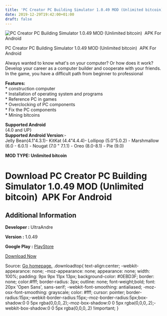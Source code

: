 ```yaml
---
title: 'PC Creator PC Building Simulator 1.0.49 MOD (Unlimited bitcoin)  APK For Android'
date: 2019-12-29T19:42:00+01:00
draft: false
---
```


![PC Creator PC Building Simulator 1.0.49 MOD (Unlimited bitcoin)  APK For Android](https://i1.wp.com/apkhome.net/wp-content/uploads/2019/12/PC-Creator-PC-Building-Simulator-1.0.49-MOD-Unlimited-bitcoin.png "PC Creator PC Building Simulator 1.0.49 MOD (Unlimited bitcoin)  APK For Android")

  

PC Creator PC Building Simulator 1.0.49 MOD (Unlimited bitcoin)  APK For Android

Always wanted to know what's on your computer? Or how does it work? Develop your career as a computer builder and cooperate with your friends. In the game, you have a difficult path from beginner to professional

**Features:**  
\* construction computer  
\* Installation of operating system and programs  
\* Reference PC in games  
\* Overclocking of PC components  
\* Fix the PC components  
\* Mining bitcoins

**Supported Android**  
{4.0 and UP}  
**Supported Android Version**:-  
Jelly Bean(4.1"4.3.1)- KitKat (4.4"4.4.4)- Lollipop (5.0"5.0.2) - Marshmallow (6.0 - 6.0.1) - Nougat (7.0 " 7.1.1) - Oreo (8.0-8.1) - Pie (9.0)

**MOD TYPE: Unlimited bitcoin**

Download PC Creator PC Building Simulator 1.0.49 MOD (Unlimited bitcoin)  APK For Android
==========================================================================================

Additional Information
----------------------

**Developer :** UltraAndre

**Version :** 1.0.49

**Google Play :** [PlayStore](https://play.google.com/store/apps/details?id=com.ultraandre.pccreator)

  

[Download Now](https://store4app.co/post/pc-creator-pc-building-simulator-1-0-49-mod-unlimited-bitcoin-apk-for-android_1577639551)

  
Source: [Go homepage.](https://store4app.co/post/pc-creator-pc-building-simulator-1-0-49-mod-unlimited-bitcoin-apk-for-android_1577639551) .downloadtop{ text-align:center; -webkit-appearance: none; -moz-appearance: none; appearance: none; width: 100%; padding: 9px 9px 11px 13px; background-color: #0EBD3F; border: none; color:#fff; border-radius: 3px; outline: none; font-weight;bold; font: 20px 'Open Sans', sans-serif; -webkit-font-smoothing: antialiased; -moz-osx-font-smoothing: grayscale; color: #fff; cursor: pointer; border-radius:15px;-webkit-border-radius:15px;-moz-border-radius:5px;box-shadow:0 0 5px rgba(0,0,0,.2);-moz-box-shadow:0 0 5px rgba(0,0,0,.2);-webkit-box-shadow:0 0 5px rgba(0,0,0,.2) !important; }